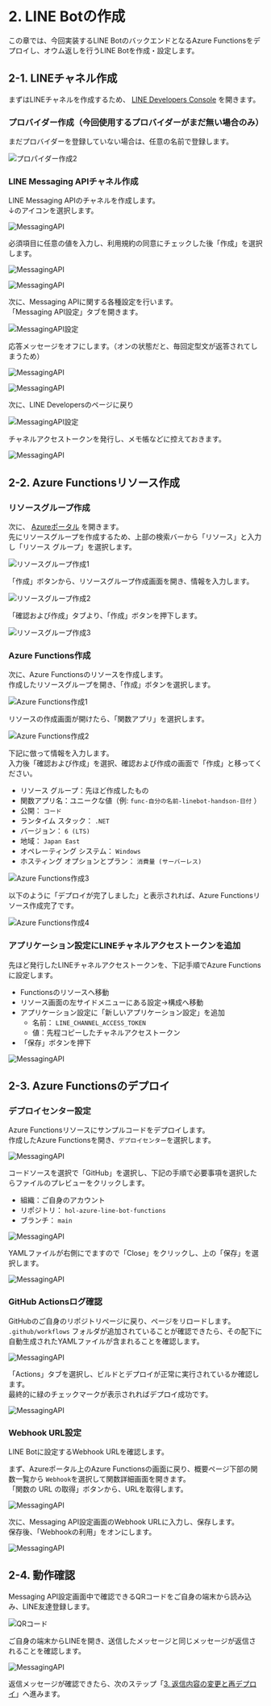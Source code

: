 # 2. LINE Botの作成
この章では、今回実装するLINE BotのバックエンドとなるAzure Functionsをデプロイし、オウム返しを行うLINE Botを作成・設定します。

## 2-1. LINEチャネル作成
まずはLINEチャネルを作成するため、 [LINE Developers Console](https://developers.line.biz/console/) を開きます。  

### プロバイダー作成（今回使用するプロバイダーがまだ無い場合のみ）
まだプロバイダーを登録していない場合は、任意の名前で登録します。

![プロパイダー作成2](images/create_provider2.png)

### LINE Messaging APIチャネル作成
LINE Messaging APIのチャネルを作成します。  
↓のアイコンを選択します。

![MessagingAPI](images/messaging_api_1.png)

必須項目に任意の値を入力し、利用規約の同意にチェックした後「作成」を選択します。

![MessagingAPI](images/messaging_api_10.png)

![MessagingAPI](images/messaging_api_11.png)

次に、Messaging APIに関する各種設定を行います。  
「Messaging API設定」タブを開きます。

![MessagingAPI設定](images/messaging_api_settings.png)

応答メッセージをオフにします。（オンの状態だと、毎回定型文が返答されてしまうため）

![MessagingAPI](images/messaging_api_3.png)

![MessagingAPI](images/messaging_api_12.png)

次に、LINE Developersのページに戻り

![MessagingAPI設定](images/messaging_api_13.png)

チャネルアクセストークンを発行し、メモ帳などに控えておきます。

![MessagingAPI](images/messaging_api_5.png)

## 2-2. Azure Functionsリソース作成
### リソースグループ作成
次に、 [Azureポータル](https://portal.azure.com) を開きます。  
先にリソースグループを作成するため、上部の検索バーから「リソース」と入力し「リソース グループ」を選択します。

![リソースグループ作成1](images/create_resourcegroup_1.png)

「作成」ボタンから、リソースグループ作成画面を開き、情報を入力します。

![リソースグループ作成2](images/create_resourcegroup_4.png)

「確認および作成」タブより、「作成」ボタンを押下します。

![リソースグループ作成3](images/create_resourcegroup_3.png)

### Azure Functions作成
次に、Azure Functionsのリソースを作成します。  
作成したリソースグループを開き、「作成」ボタンを選択します。

![Azure Functions作成1](images/create_functions_1.png)

リソースの作成画面が開けたら、「関数アプリ」を選択します。

![Azure Functions作成2](images/create_functions_2.png)

下記に倣って情報を入力します。  
入力後「確認および作成」を選択、確認および作成の画面で「作成」と移ってください。

- リソース グループ：先ほど作成したもの
- 関数アプリ名：ユニークな値（例: `func-自分の名前-linebot-handson-日付` ）
- 公開： `コード`
- ランタイム スタック： `.NET`
- バージョン： `6 (LTS)`
- 地域： `Japan East`
- オペレーティング システム： `Windows`
- ホスティング オプションとプラン： `消費量 (サーバーレス)`

![Azure Functions作成3](images/create_functions_5.png)

以下のように「デプロイが完了しました」と表示されれば、Azure Functionsリソース作成完了です。

![Azure Functions作成4](images/create_functions_4.png)

### アプリケーション設定にLINEチャネルアクセストークンを追加
先ほど発行したLINEチャネルアクセストークンを、下記手順でAzure Functionsに設定します。

- Functionsのリソースへ移動
- リソース画面の左サイドメニューにある設定→構成へ移動
- アプリケーション設定に「新しいアプリケーション設定」を追加
  - 名前： `LINE_CHANNEL_ACCESS_TOKEN`
  - 値：先程コピーしたチャネルアクセストークン
- 「保存」ボタンを押下

![MessagingAPI](images/messaging_api_6.png)

## 2-3. Azure Functionsのデプロイ
### デプロイセンター設定
Azure Functionsリソースにサンプルコードをデプロイします。  
作成したAzure Functionsを開き、`デプロイセンター`を選択します。

![MessagingAPI](images/deploy_functions_1.png)

コードソースを選択で「GitHub」を選択し、下記の手順で必要事項を選択したらファイルのプレビューをクリックします。

 - 組織：ご自身のアカウント
 - リポジトリ： `hol-azure-line-bot-functions`
 - ブランチ： `main`

![MessagingAPI](images/deploy_functions_2.png)

YAMLファイルが右側にでますので「Close」をクリックし、上の「保存」を選択します。

![MessagingAPI](images/deploy_functions_3.png)

### GitHub Actionsログ確認
GitHubのご自身のリポジトリページに戻り、ページをリロードします。  
`.github/workflows` フォルダが追加されていることが確認できたら、その配下に自動生成されたYAMLファイルが含まれることを確認します。

![MessagingAPI](images/deploy_functions_4.png)

「Actions」タブを選択し、ビルドとデプロイが正常に実行されているか確認します。  
最終的に緑のチェックマークが表示されればデプロイ成功です。

![MessagingAPI](images/deploy_functions_5.png)

### Webhook URL設定
LINE Botに設定するWebhook URLを確認します。

まず、Azureポータル上のAzure Functionsの画面に戻り、概要ページ下部の関数一覧から `Webhook`を選択して関数詳細画面を開きます。  
「関数の URL の取得」ボタンから、URLを取得します。

![MessagingAPI](images/messaging_api_8.png)

次に、Messaging API設定画面のWebhook URLに入力し、保存します。  
保存後、「Webhookの利用」をオンにします。

![MessagingAPI](images/messaging_api_9.png)

## 2-4. 動作確認
Messaging API設定画面中で確認できるQRコードをご自身の端末から読み込み、LINE友達登録します。

![QRコード](images/line-bot-qr.png)

ご自身の端末からLINEを開き、送信したメッセージと同じメッセージが返信されることを確認します。

![MessagingAPI](images/line_1.png)

返信メッセージが確認できたら、次のステップ「[3. 返信内容の変更と再デプロイ](/docs/3-reply-redeploy.md)」へ進みます。
